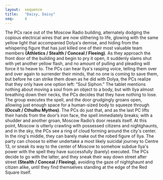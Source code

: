 ```yaml
---
layout:  sequence
title:   "Daisy, Daisy"
seq:     4
---
```



The PCs race out of the Moscow Radio building,
alternately dodging the copious electrical wires that are now slithering to life,
glowing with the same yellow light that accompanied Dolya's demise,
and hiding from the whispering figure that has just killed one of their most valuable team members **(Athletics / Stealth / Conceal / Fleeing)**.
As they approach the front door of the building and begin to pry it open,
it suddenly slams shut with yet another yellow flash,
and no amount of pulling and pleading will force it to heave to.
The PCs can hear Ilya's rasping voice, telling them over and over again to surrender their minds,
that no one is coming to save them, but before he can strike them down as he did with Dolya,
the PCs realize that they only have one option left: “Soul Siphon.”
The tablet mentions nothing about moving a soul from an object to a body,
but with Ilya almost breathing down their necks,
the PCs decides that they have nothing to lose.
The group executes the spell, and the door grudgingly groans open,
allowing just enough space for a human-sized body to squeeze through **(Occult / Cthulhu Mythos)**.
The PCs do just that, and as the last PC lifts their hands from the door’s iron face,
the spell immediately breaks; with a shudder and another groan, Moscow Radio’s door reseals itself.
At this point, Moscow is utterly crawling with possessed citizens and nightghaunts,
and in the sky, the PCs see a ring of cloud forming around the city's center.
In the ring's middle, they can barely make out the robed figure of Ilya.
The party can choose to either undertake a most likely suicidal journey to Centre 13,
or sneak its way to the center of Moscow to somehow subdue Ilya's power with the spell they have successfully (barely) executed.
The PCs decide to go with the latter, and they sneak their way down street after street **(Stealth / Conceal / Fleeing)**,
avoiding the gaze of nightghaunt and citizen alike,
until they find themselves standing at the edge of the Red Square itself.




